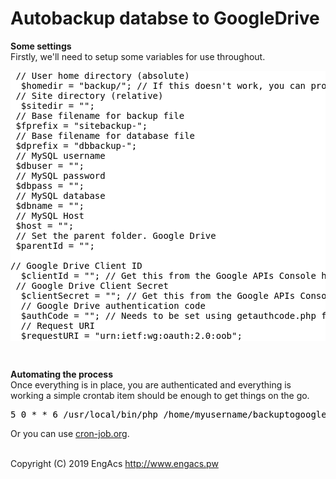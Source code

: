 # Autobackup databse to GoogleDrive

<p><strong>Some settings</strong><br>
Firstly, we'll need to setup some variables for use throughout.</p>

<pre style="background-color: #FFFFFF; color: #000000">
 // User home directory (absolute)
  $homedir = "backup/"; // If this doesn't work, you can provide the full path yourself
 // Site directory (relative)
  $sitedir = ""; 
 // Base filename for backup file
 $fprefix = "sitebackup-";
 // Base filename for database file
 $dprefix = "dbbackup-";
 // MySQL username
 $dbuser = "";
 // MySQL password
 $dbpass = "";
 // MySQL database
 $dbname = "";
 // MySQL Host
 $host = "";
 // Set the parent folder. Google Drive 
 $parentId = "";

// Google Drive Client ID
  $clientId = ""; // Get this from the Google APIs Console https://code.google.com/apis/console/
 // Google Drive Client Secret
  $clientSecret = ""; // Get this from the Google APIs Console https://code.google.com/apis/console/
  // Google Drive authentication code
  $authCode = ""; // Needs to be set using getauthcode.php first!    
  // Request URI 
  $requestURI = "urn:ietf:wg:oauth:2.0:oob";
</pre>
<br>
<p><strong>Automating the process</strong><br>
Once everything is in place, you are authenticated and everything is working a simple crontab item should be enough to get things on the go.</p>
<pre style="background-color: #FFFFFF; color: #000000">5 0 * * 6 /usr/local/bin/php /home/myusername/backuptogoogledrive.php</pre>
<p>Or you can use <a href="https://cron-job.org/en/" target="_blank">cron-job.org</a>.</p>

<br>   Copyright (C) 2019 EngAcs <http://www.engacs.pw>
